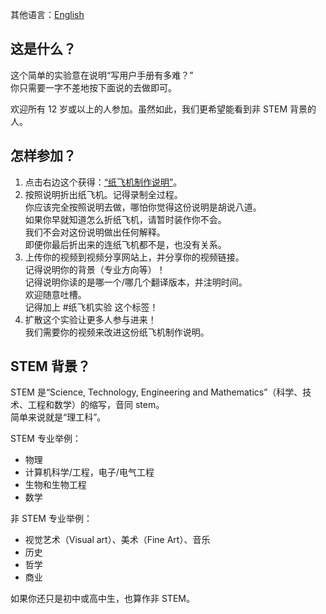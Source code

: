 其他语言：[English](index.html)

## 这是什么？

这个简单的实验意在说明“写用户手册有多难？”  
你只需要一字不差地按下面说的去做即可。

欢迎所有 12 岁或以上的人参加。虽然如此，我们更希望能看到非 STEM 背景的人。

## 怎样参加？

  1. 点击右边这个获得：[“纸飞机制作说明”][link-manual]。
  2. 按照说明折出纸飞机。记得录制全过程。  
     你应该完全按照说明去做，哪怕你觉得这份说明是胡说八道。  
     如果你早就知道怎么折纸飞机，请暂时装作你不会。  
     我们不会对这份说明做出任何解释。  
     即便你最后折出来的连纸飞机都不是，也没有关系。
  3. 上传你的视频到视频分享网站上，并分享你的视频链接。  
     记得说明你的背景（专业方向等）！  
     记得说明你读的是哪一个/哪几个翻译版本，并注明时间。  
     欢迎随意吐槽。  
     记得加上 #纸飞机实验 这个标签！
  4. 扩散这个实验让更多人参与进来！  
     我们需要你的视频来改进这份纸飞机制作说明。

## STEM 背景？

STEM 是“Science, Technology, Engineering and Mathematics”（科学、技术、工程和数学）的缩写，音同 stem。  
简单来说就是“理工科”。

STEM 专业举例：

  - 物理
  - 计算机科学/工程，电子/电气工程
  - 生物和生物工程
  - 数学

非 STEM 专业举例：
  
  - 视觉艺术（Visual art）、美术（Fine Art）、音乐
  - 历史
  - 哲学
  - 商业

如果你还只是初中或高中生，也算作非 STEM。

[link-manual]: Instructions-zh-HanS.html
